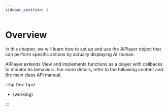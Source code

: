 ```yaml
---
sidebar_position: 1
---
```


# Overview

In this chapter, we will learn how to set up and use the AIPlayer object that can perform specific actions by actually displaying AI Human.

AIPlayer extends View and implements functions as a player with callbacks to monitor its behaviors. For more details, refer to the following content and the main class API manual.

:::tip Dev Tips!

- (working)

:::
